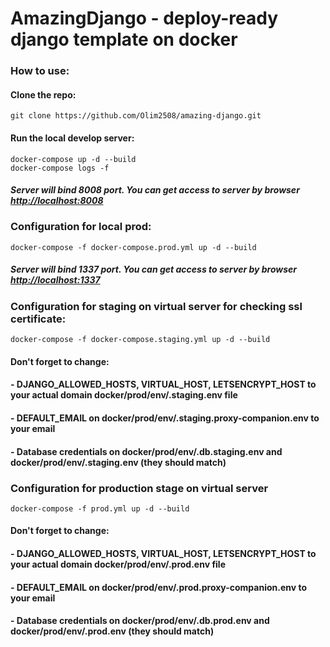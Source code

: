 # AmazingDjango - deploy-ready django template on docker

### How to use:

#### Clone the repo:

    git clone https://github.com/Olim2508/amazing-django.git

#### Run the local develop server:

    docker-compose up -d --build
    docker-compose logs -f

##### Server will bind 8008 port. You can get access to server by browser [http://localhost:8008](http://localhost:8008)

### Configuration for local prod:
    docker-compose -f docker-compose.prod.yml up -d --build
##### Server will bind 1337 port. You can get access to server by browser [http://localhost:1337](http://localhost:1337)

### Configuration for staging on virtual server for checking ssl certificate:
    docker-compose -f docker-compose.staging.yml up -d --build
#### Don't forget to change:
#### - DJANGO_ALLOWED_HOSTS, VIRTUAL_HOST, LETSENCRYPT_HOST to your actual domain docker/prod/env/.staging.env file
#### - DEFAULT_EMAIL on docker/prod/env/.staging.proxy-companion.env to your email
#### - Database credentials on docker/prod/env/.db.staging.env and docker/prod/env/.staging.env (they should match)

### Configuration for production stage on virtual server
    docker-compose -f prod.yml up -d --build
#### Don't forget to change:
#### - DJANGO_ALLOWED_HOSTS, VIRTUAL_HOST, LETSENCRYPT_HOST to your actual domain docker/prod/env/.prod.env file
#### - DEFAULT_EMAIL on docker/prod/env/.prod.proxy-companion.env to your email
#### - Database credentials on docker/prod/env/.db.prod.env and docker/prod/env/.prod.env (they should match)
